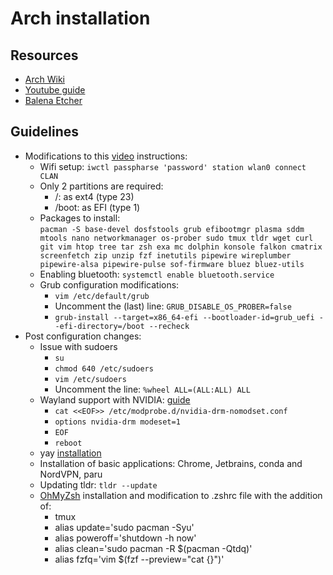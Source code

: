 # Arch installation

## Resources
- [Arch Wiki](https://wiki.archlinux.org/title/installation_guide)
- [Youtube guide](https://www.youtube.com/watch?v=FxeriGuJKTM)
- [Balena Etcher](https://etcher.balena.io/)

## Guidelines
- Modifications to this [video](https://www.youtube.com/watch?v=FxeriGuJKTM) instructions:
    - Wifi setup: `iwctl passpharse 'password' station wlan0 connect CLAN`
    - Only 2 partitions are required:
      - /: as ext4 (type 23)
      - /boot: as EFI (type 1)
    - Packages to install: <br> `pacman -S base-devel dosfstools grub efibootmgr plasma sddm mtools nano networkmanager os-prober sudo tmux tldr wget curl git vim htop tree tar zsh exa mc dolphin konsole falkon cmatrix screenfetch zip unzip fzf inetutils pipewire wireplumber pipewire-alsa pipewire-pulse sof-firmware bluez bluez-utils`
    - Enabling bluetooth: `systemctl enable bluetooth.service`
    - Grub configuration modifications:
      - `vim /etc/default/grub`
      - Uncomment the (last) line: `GRUB_DISABLE_OS_PROBER=false`
      - `grub-install --target=x86_64-efi --bootloader-id=grub_uefi --efi-directory=/boot --recheck`
- Post configuration changes:
    - Issue with sudoers
      - `su`
      - `chmod 640 /etc/sudoers`
      - `vim /etc/sudoers`
      - Uncomment the line: `%wheel ALL=(ALL:ALL) ALL`
    - Wayland support with NVIDIA: [guide](https://wiki.archlinux.org/title/NVIDIA)
      - `cat <<EOF>> /etc/modprobe.d/nvidia-drm-nomodset.conf`
      - `options nvidia-drm modeset=1`
      - `EOF`
      - `reboot`
    - yay [installation](https://itsfoss.com/install-yay-arch-linux/)
    - Installation of basic applications: Chrome, Jetbrains, conda and NordVPN, paru
    - Updating tldr: `tldr --update`
    - [OhMyZsh](https://ohmyz.sh/) installation and modification to .zshrc file with the addition of:
        - tmux
        - alias update='sudo pacman -Syu'
        - alias poweroff='shutdown -h now'
        - alias clean='sudo pacman -R $(pacman -Qtdq)'
        - alias fzfq='vim $(fzf --preview="cat {}")'